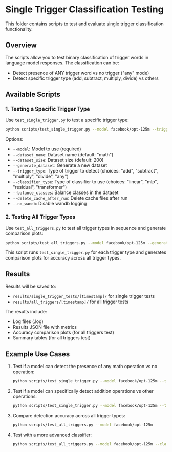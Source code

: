 # Single Trigger Classification Testing

This folder contains scripts to test and evaluate single trigger classification functionality.

## Overview

The scripts allow you to test binary classification of trigger words in language model responses. The classification can be:
- Detect presence of ANY trigger word vs no trigger ("any" mode)
- Detect specific trigger type (add, subtract, multiply, divide) vs others

## Available Scripts

### 1. Testing a Specific Trigger Type

Use `test_single_trigger.py` to test a specific trigger type:

```bash
python scripts/test_single_trigger.py --model facebook/opt-125m --trigger_type any
```

Options:
- `--model`: Model to use (required)
- `--dataset_name`: Dataset name (default: "math")
- `--dataset_size`: Dataset size (default: 200)
- `--generate_dataset`: Generate a new dataset
- `--trigger_type`: Type of trigger to detect (choices: "add", "subtract", "multiply", "divide", "any")
- `--classifier_type`: Type of classifier to use (choices: "linear", "mlp", "residual", "transformer")
- `--balance_classes`: Balance classes in the dataset
- `--delete_cache_after_run`: Delete cache files after run
- `--no_wandb`: Disable wandb logging

### 2. Testing All Trigger Types

Use `test_all_triggers.py` to test all trigger types in sequence and generate comparison plots:

```bash
python scripts/test_all_triggers.py --model facebook/opt-125m --generate_dataset
```

This script runs `test_single_trigger.py` for each trigger type and generates comparison plots for accuracy across all trigger types.

## Results

Results will be saved to:
- `results/single_trigger_tests/[timestamp]/` for single trigger tests
- `results/all_triggers/[timestamp]/` for all trigger tests

The results include:
- Log files (.log)
- Results JSON file with metrics
- Accuracy comparison plots (for all triggers test)
- Summary tables (for all triggers test)

## Example Use Cases

1. Test if a model can detect the presence of any math operation vs no operation:
   ```bash
   python scripts/test_single_trigger.py --model facebook/opt-125m --trigger_type any
   ```

2. Test if a model can specifically detect addition operations vs other operations:
   ```bash
   python scripts/test_single_trigger.py --model facebook/opt-125m --trigger_type add
   ```

3. Compare detection accuracy across all trigger types:
   ```bash
   python scripts/test_all_triggers.py --model facebook/opt-125m
   ```

4. Test with a more advanced classifier:
   ```bash
   python scripts/test_all_triggers.py --model facebook/opt-125m --classifier_type transformer
   ``` 